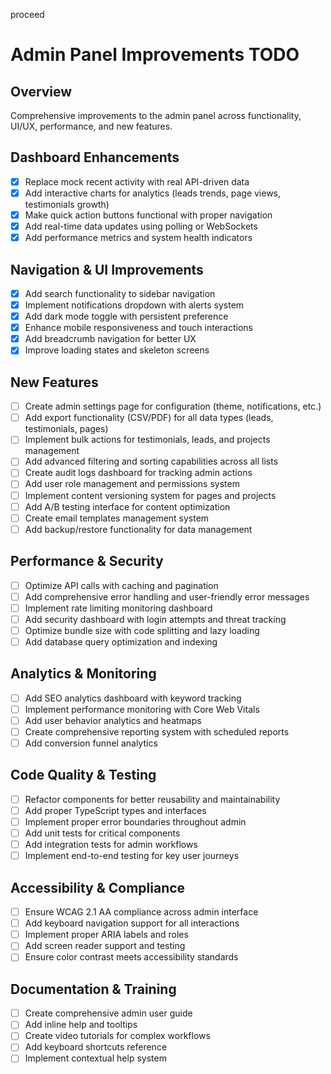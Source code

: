 proceed
# Admin Panel Improvements TODO

## Overview
Comprehensive improvements to the admin panel across functionality, UI/UX, performance, and new features.

## Dashboard Enhancements
- [x] Replace mock recent activity with real API-driven data
- [x] Add interactive charts for analytics (leads trends, page views, testimonials growth)
- [x] Make quick action buttons functional with proper navigation
- [x] Add real-time data updates using polling or WebSockets
- [x] Add performance metrics and system health indicators

## Navigation & UI Improvements
- [x] Add search functionality to sidebar navigation
- [x] Implement notifications dropdown with alerts system
- [x] Add dark mode toggle with persistent preference
- [x] Enhance mobile responsiveness and touch interactions
- [x] Add breadcrumb navigation for better UX
- [x] Improve loading states and skeleton screens

## New Features
- [ ] Create admin settings page for configuration (theme, notifications, etc.)
- [ ] Add export functionality (CSV/PDF) for all data types (leads, testimonials, pages)
- [ ] Implement bulk actions for testimonials, leads, and projects management
- [ ] Add advanced filtering and sorting capabilities across all lists
- [ ] Create audit logs dashboard for tracking admin actions
- [ ] Add user role management and permissions system
- [ ] Implement content versioning system for pages and projects
- [ ] Add A/B testing interface for content optimization
- [ ] Create email templates management system
- [ ] Add backup/restore functionality for data management

## Performance & Security
- [ ] Optimize API calls with caching and pagination
- [ ] Add comprehensive error handling and user-friendly error messages
- [ ] Implement rate limiting monitoring dashboard
- [ ] Add security dashboard with login attempts and threat tracking
- [ ] Optimize bundle size with code splitting and lazy loading
- [ ] Add database query optimization and indexing

## Analytics & Monitoring
- [ ] Add SEO analytics dashboard with keyword tracking
- [ ] Implement performance monitoring with Core Web Vitals
- [ ] Add user behavior analytics and heatmaps
- [ ] Create comprehensive reporting system with scheduled reports
- [ ] Add conversion funnel analytics

## Code Quality & Testing
- [ ] Refactor components for better reusability and maintainability
- [ ] Add proper TypeScript types and interfaces
- [ ] Implement proper error boundaries throughout admin
- [ ] Add unit tests for critical components
- [ ] Add integration tests for admin workflows
- [ ] Implement end-to-end testing for key user journeys

## Accessibility & Compliance
- [ ] Ensure WCAG 2.1 AA compliance across admin interface
- [ ] Add keyboard navigation support for all interactions
- [ ] Implement proper ARIA labels and roles
- [ ] Add screen reader support and testing
- [ ] Ensure color contrast meets accessibility standards

## Documentation & Training
- [ ] Create comprehensive admin user guide
- [ ] Add inline help and tooltips
- [ ] Create video tutorials for complex workflows
- [ ] Add keyboard shortcuts reference
- [ ] Implement contextual help system
